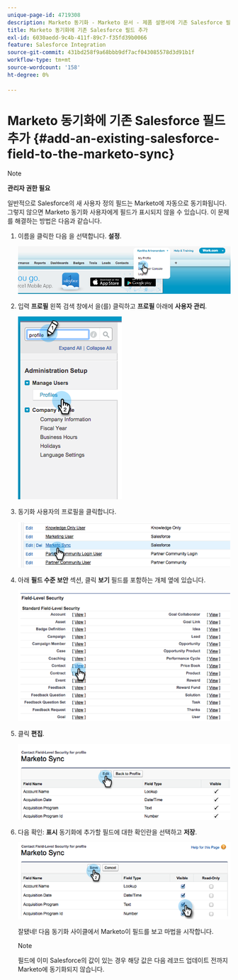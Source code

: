 ```yaml
---
unique-page-id: 4719308
description: Marketo 동기화 - Marketo 문서 - 제품 설명서에 기존 Salesforce 필드 추가
title: Marketo 동기화에 기존 Salesforce 필드 추가
exl-id: 6030aedd-9c4b-411f-89c7-f35fd39b0066
feature: Salesforce Integration
source-git-commit: 431bd258f9a68bbb9df7acf043085578d3d91b1f
workflow-type: tm+mt
source-wordcount: '158'
ht-degree: 0%

---
```


# Marketo 동기화에 기존 Salesforce 필드 추가 {#add-an-existing-salesforce-field-to-the-marketo-sync}

>[!NOTE]
>
>**관리자 권한 필요**

일반적으로 Salesforce의 새 사용자 정의 필드는 Marketo에 자동으로 동기화됩니다. 그렇지 않으면 Marketo 동기화 사용자에게 필드가 표시되지 않을 수 있습니다. 이 문제를 해결하는 방법은 다음과 같습니다.

1. 이름을 클릭한 다음 을 선택합니다. **설정**.

   ![](assets/add-an-existing-salesforce-field-to-the-marketo-sync-1.png)

1. 입력 **프로필** 왼쪽 검색 창에서 을(를) 클릭하고 **프로필** 아래에 **사용자 관리**.

   ![](assets/add-an-existing-salesforce-field-to-the-marketo-sync-2.png)

1. 동기화 사용자의 프로필을 클릭합니다.

   ![](assets/add-an-existing-salesforce-field-to-the-marketo-sync-3.png)

1. 아래 **필드 수준 보안** 섹션, 클릭 **보기** 필드를 포함하는 개체 옆에 있습니다.

   ![](assets/add-an-existing-salesforce-field-to-the-marketo-sync-4.png)

1. 클릭 **편집**.

   ![](assets/add-an-existing-salesforce-field-to-the-marketo-sync-5.png)

1. 다음 확인: **표시** 동기화에 추가할 필드에 대한 확인란을 선택하고 **저장**.

   ![](assets/add-an-existing-salesforce-field-to-the-marketo-sync-6.png)

   잘됐네! 다음 동기화 사이클에서 Marketo이 필드를 보고 마법을 시작합니다.

   >[!NOTE]
   >
   > 필드에 이미 Salesforce의 값이 있는 경우 해당 값은 다음 레코드 업데이트 전까지 Marketo에 동기화되지 않습니다.
